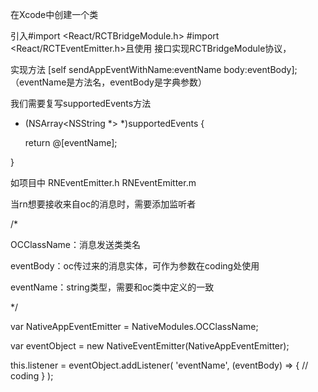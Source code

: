 在Xcode中创建一个类 

引入#import <React/RCTBridgeModule.h> #import <React/RCTEventEmitter.h>且使用 接口实现RCTBridgeModule协议，

实现方法 [self sendAppEventWithName:eventName body:eventBody]; （eventName是方法名，eventBody是字典参数）

我们需要复写supportedEvents方法

- (NSArray<NSString *> *)supportedEvents
{

  return @[eventName];

}

如项目中 RNEventEmitter.h RNEventEmitter.m

当rn想要接收来自oc的消息时，需要添加监听者

/*

  OCClassName：消息发送类类名

  eventBody：oc传过来的消息实体，可作为参数在coding处使用

  eventName：string类型，需要和oc类中定义的一致

*/

var NativeAppEventEmitter = NativeModules.OCClassName;

var eventObject = new NativeEventEmitter(NativeAppEventEmitter);

this.listener = eventObject.addListener(
    'eventName', (eventBody) => {
      // coding
    }
);